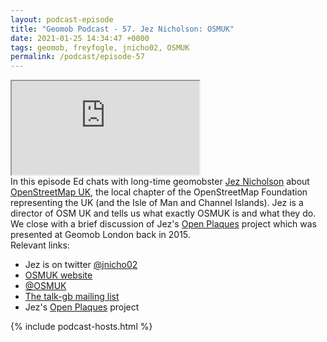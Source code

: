 ```yaml
--- 
layout: podcast-episode
title: "Geomob Podcast - 57. Jez Nicholson: OSMUK"
date: 2021-01-25 14:34:47 +0000
tags: geomob, freyfogle, jnicho02, OSMUK
permalink: /podcast/episode-57
---
```


<iframe class="castos-iframe-player" src="https://5e2e9055a029d5-78101471.castos.com/player/"></iframe>

<div class="pt20">
In this episode Ed chats with long-time geomobster <a href="https://twitter.com/jnicho02">Jez Nicholson</a> about <a href="https://osmuk.org/">OpenStreetMap UK</a>, the local chapter of the OpenStreetMap Foundation representing the UK (and the Isle of Man and Channel Islands). Jez is a director of OSM UK and tells us what exactly OSMUK is and what they do.
</div>
<div class="pt20">
We close with a brief discussion of Jez's <a href="https://openplaques.org">Open Plaques</a> project which was presented at Geomob London back in 2015. 
</div>

<div class="pt20">
  Relevant links:
  <ul>
    <li class="pt10">Jez is on twitter <a href="https://twitter.com/jnicho02">@jnicho02</a></li>
    <li class="pt10"><a href="https://osmuk.org">OSMUK website</a></li>
    <li class="pt10"><a href="https://twitter.com/osmuk">@OSMUK</a></li>
    <li class="pt10"><a href="https://lists.openstreetmap.org/listinfo/talk-gb">The talk-gb mailing list</a></li>
    <li class="pt10">Jez's <a href="https://openplaques.org">Open Plaques</a> project</li>    
  </ul>  
</div>

{% include podcast-hosts.html %}












